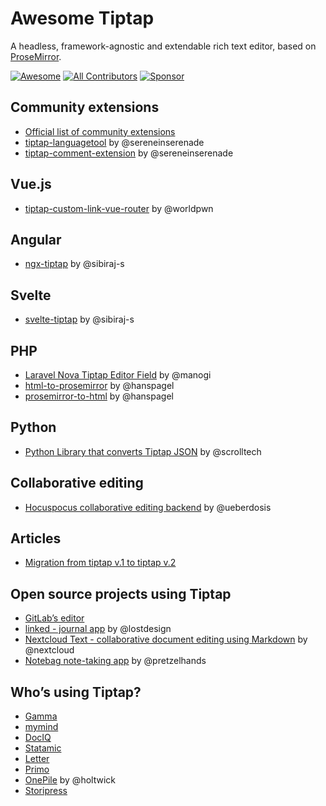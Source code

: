 # Awesome Tiptap
A headless, framework-agnostic and extendable rich text editor, based on [ProseMirror](https://github.com/ProseMirror/prosemirror).

[![Awesome](https://awesome.re/badge-flat.svg)](https://awesome.re)
[![All Contributors](https://img.shields.io/badge/all_contributors-43-orange.svg)](https://github.com/ueberdosis/awesome-tiptap/graphs/contributors)
[![Sponsor](https://img.shields.io/static/v1?label=Sponsor&message=%E2%9D%A4&logo=GitHub)](https://github.com/sponsors/ueberdosis)

## Community extensions
- [Official list of community extensions](https://github.com/ueberdosis/tiptap/issues/819)
- [tiptap-languagetool](https://github.com/sereneinserenade/tiptap-languagetool) by @sereneinserenade
- [tiptap-comment-extension](https://github.com/sereneinserenade/tiptap-comment-extension) by @sereneinserenade

## Vue.js
- [tiptap-custom-link-vue-router](https://github.com/worldpwn/tiptap-custom-link-vue-router) by @worldpwn

## Angular
- [ngx-tiptap](https://github.com/sibiraj-s/ngx-tiptap) by @sibiraj-s

## Svelte
- [svelte-tiptap](https://github.com/sibiraj-s/svelte-tiptap) by @sibiraj-s

## PHP
- [Laravel Nova Tiptap Editor Field](https://github.com/manogi/nova-tiptap) by @manogi
- [html-to-prosemirror](https://github.com/ueberdosis/html-to-prosemirror) by @hanspagel
- [prosemirror-to-html](https://github.com/ueberdosis/prosemirror-to-html) by @hanspagel

## Python
- [Python Library that converts Tiptap JSON](https://github.com/scrolltech/tiptapy) by @scrolltech

## Collaborative editing
- [Hocuspocus collaborative editing backend](https://hocuspocus.dev) by @ueberdosis

## Articles
- [Migration from tiptap v.1 to tiptap v.2](https://dev.to/worldpwn/migration-from-tiptap-v1-to-tiptap-v2-1lh3)

## Open source projects using Tiptap
- [GitLab’s editor](https://gitlab.com/gitlab-org/gitlab/-/tree/master/app/assets/javascripts/content_editor)
- [linked - journal app](https://github.com/lostdesign/linked) by @lostdesign
- [Nextcloud Text - collaborative document editing using Markdown](https://github.com/nextcloud/text) by @nextcloud
- [Notebag note-taking app](https://github.com/pretzelhands/notebag) by @pretzelhands

## Who’s using Tiptap?
- [Gamma](https://gamma.app/#recent)
- [mymind](https://mymind.com/)
- [DocIQ](https://www.dociq.io/)
- [Statamic](https://statamic.com/)
- [Letter](https://letter.so/)
- [Primo](https://primo.af/)
- [OnePile](https://onepile.app/) by @holtwick
- [Storipress](https://storipress.com/)
